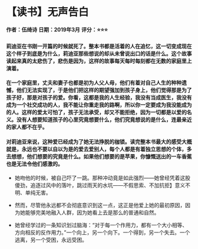 # 【读书】无声告白

**作者：伍绮诗**
**日期：2019年3月**
**评分：⭐️⭐️⭐️**

#### 莉迪亚在书刚一开篇的时候就死了。整本书都是活着的人在追忆，这一切变成现在这个样子到底是为什么，莉迪亚那些想说的却从未曾说出口的话是什么。这个故事读起来真的太悲伤了，悲伤是因为，这样的故事每天每时每刻都在无数的家庭里上演着。

#### 在一个家庭里，丈夫和妻子也都是初为人父人母，他们有着对自己人生的种种遗憾，他们无法实现了，于是他们把这样的期望强加到孩子身上，他们觉得那是为了孩子好，那是对孩子的爱。你看，这都是我的人生经验，我没有当成医生，我没有成为一个社交成功的人，我不能让你重走我的路啊，所以你一定要成为我没能成为的人。这样的爱太可怕了，孩子无法承受，却又不能拒绝，因为一切都是以爱的名义。没有人想要知道孩子的心里究竟想要什么，他们究竟想说的是什么，连最亲近的家人都不在乎。

#### 对莉迪亚来说，这种爱已经成为了她无法挣脱的枷锁。读完整本书最大的感受大概就是，永远也不要以自以为是的爱去爱别人，每个人都是有着独立思想的个体，多去想想，他们想要的究竟是什么。如果他们想要的是苹果，你慷慨送出的一车香蕉也是无法令他们感激的。

* 她吻他的时候，被自己吓了一跳。那种冲动竟是如此强烈——她曾经凭着这股傻劲，追逐过风中的落叶，跳过雨天的水坑——不假思索、不加抗拒】意义不明、单纯无害。

* 然而，尽管他永远都不会彻底意识到这一点，这正是他爱上她的最初原因，因为她能够完美地融入人群，因为她看上去是那么的普通和自然。

* 她曾经学过的一条知识划过脑海：“对于每一个作用力，都有一个大小相等、方向相反的反作用力。”一个向上，另一个向下。一个得到，另一个失去。一个逃离，另一个受困，永远受困。


